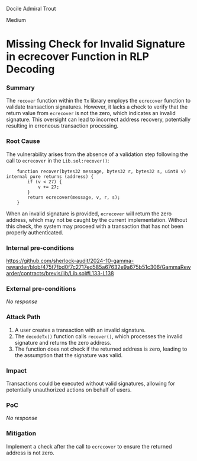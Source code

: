 Docile Admiral Trout

Medium

# Missing Check for Invalid Signature in ecrecover Function in RLP Decoding

### Summary

The `recover` function within the `Tx` library employs the `ecrecover` function to validate transaction signatures. However, it lacks a check to verify that the return value from `ecrecover` is not the zero, which indicates an invalid signature. This oversight can lead to incorrect address recovery, potentially resulting in erroneous transaction processing.

### Root Cause

The vulnerability arises from the absence of a validation step following the call to `ecrecover` in the `Lib.sol:recover()`:

```solidity
    function recover(bytes32 message, bytes32 r, bytes32 s, uint8 v) internal pure returns (address) {
        if (v < 27) {
            v += 27;
        }
        return ecrecover(message, v, r, s);
    }
```

When an invalid signature is provided, `ecrecover` will return the zero address, which may not be caught by the current implementation. Without this check, the system may proceed with a transaction that has not been properly authenticated.

### Internal pre-conditions

https://github.com/sherlock-audit/2024-10-gamma-rewarder/blob/475f7fbd0f7c2717ed585a67632e9a675b51c306/GammaRewarder/contracts/brevis/lib/Lib.sol#L133-L138

### External pre-conditions

_No response_

### Attack Path

1. A user creates a transaction with an invalid signature.
2. The `decodeTx()` function calls `recover()`, which processes the invalid signature and returns the zero address.
3. The function does not check if the returned address is zero, leading to the assumption that the signature was valid.

### Impact

Transactions could be executed without valid signatures, allowing for potentially unauthorized actions on behalf of users.

### PoC

_No response_

### Mitigation

Implement a check after the call to `ecrecover` to ensure the returned address is not zero.
